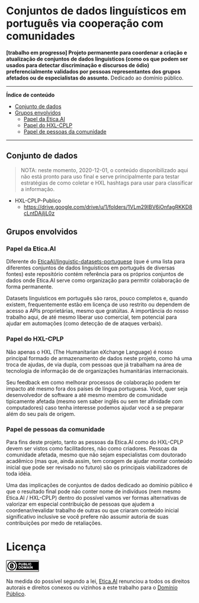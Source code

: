 # Conjuntos de dados linguísticos em português via cooperação com comunidades
**[trabalho em progresso] Projeto permanente para coordenar a criação e
atualização de conjuntos de dados linguísticos (como os que podem ser usados
para detectar discriminação e discursos de ódio) preferencialmente validados por
pessoas representantes dos grupos afetados ou de especialistas do assunto.**
Dedicado ao domínio público.

---

**Índice de conteúdo**

<!-- TOC depthFrom:2 -->

- [Conjunto de dados](#conjunto-de-dados)
- [Grupos envolvidos](#grupos-envolvidos)
    - [Papel da Etica.AI](#papel-da-eticaai)
    - [Papel do HXL-CPLP](#papel-do-hxl-cplp)
    - [Papel de pessoas da comunidade](#papel-de-pessoas-da-comunidade)

<!-- /TOC -->

---

## Conjunto de dados

> NOTA: neste momento, 2020-12-01, o conteúdo disponibilizado aqui não está
  pronto para uso final e serve principalmente para testar estratégias de como
  coletar e HXL hashtags para usar para classificar a informação.

- HXL-CPLP-Publico
  - <https://drive.google.com/drive/u/1/folders/1VLm29IBV6iOnfagRKKD8cLntDAjIjL0z>


## Grupos envolvidos

### Papel da Etica.AI

Diferente do [EticaAI/linguistic-datasets-portuguese](https://github.com/EticaAI/linguistic-datasets-portuguese)
(que é uma lista para diferentes conjuntos de dados
linguísticos em português de diversas fontes) este repositório contém
referência para os próprios conjuntos de dados onde Etica.AI serve como
organização para permitir colaboração de forma permanente.

Datasets linguísticos em português são raros, pouco completos e, quando existem,
frequentemente estão em licença de uso restrito ou dependem de acesso a APIs
proprietárias, mesmo que gratúitas. A importância do nosso trabalho aqui, de até
mesmo liberar uso comercial, tem potencial para ajudar em automações (como
detecção de de ataques verbais).

### Papel do HXL-CPLP

Não apenas o HXL (The Humanitarian eXchange Language) é nosso principal formado
de armazenamento de dados neste projeto, como há uma troca de ajudas, de via
dupla, com pessoas que já trabalham na área de tecnologia de informação de de
organizações humanitárias internacionais.

Seu feedback em como melhorar processos de colaboração podem ter impacto até
mesmo fora dos países de língua portuguesa. Você, quer seja desenvolvedor de
software a até mesmo membro de comunidade tipicamente afetada (mesmo sem saber
inglês ou sem ter afinidade com computadores) caso tenha interesse podemos
ajudar você a se preparar além do seu país de origem.

### Papel de pessoas da comunidade

Para fins deste projeto, tanto as pessoas da Etica.AI como do HXL-CPLP devem
ser vistos como facilitadores, não como criadores. Pessoas da comunidade
afetada, mesmo que não sejam especialistas com doutorado acadêmico (mas que,
ainda assim, tem coragem de ajudar montar conteúdo inicial que pode ser
revisado no futuro) são os principais viabilizadores de toda idéia.

Uma das implicações de conjuntos de dados dedicado ao domínio público é que o
resultado final pode não conter nome de indivíduos (nem mesmo Etica.AI /
HXL-CPLP) dentro do possível vamos ver formas alternativas de valorizar em
especial contribuição de pessoas que ajudem a coordenar/revalidar trabalho de
outras ou que criaram conteúdo inicial significativo inclusive se você prefere
não assumir autoria de suas contribuições por medo de retaliações.

# Licença

[![Domínio Público](img/dominio-publico.png)](UNLICENSE)

Na medida do possível segundo a lei, [Etica.AI](https://etica.ai)
renunciou a todos os direitos autorais e direitos conexos ou vizinhos a este
trabalho para o [Domínio Público](UNLICENSE).